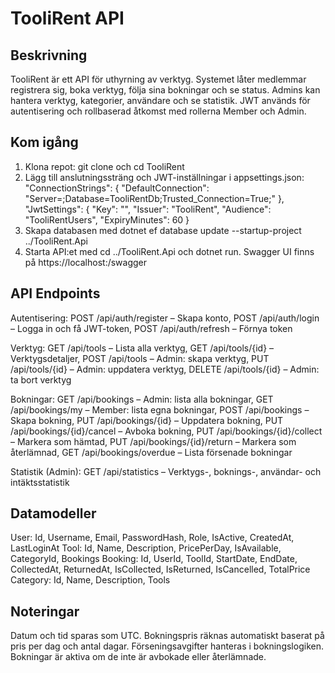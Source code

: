 # TooliRent API

## Beskrivning
TooliRent är ett API för uthyrning av verktyg. Systemet låter medlemmar registrera sig, boka verktyg, följa sina bokningar och se status. Admins kan hantera verktyg, kategorier, användare och se statistik. JWT används för autentisering och rollbaserad åtkomst med rollerna Member och Admin.

## Kom igång
1. Klona repot: git clone <repo-url> och cd TooliRent
2. Lägg till anslutningssträng och JWT-inställningar i appsettings.json: "ConnectionStrings": { "DefaultConnection": "Server=<server>;Database=TooliRentDb;Trusted_Connection=True;" }, "JwtSettings": { "Key": "<hemlig-nyckel>", "Issuer": "TooliRent", "Audience": "TooliRentUsers", "ExpiryMinutes": 60 }
3. Skapa databasen med dotnet ef database update --startup-project ../TooliRent.Api
4. Starta API:et med cd ../TooliRent.Api och dotnet run. Swagger UI finns på https://localhost:<port>/swagger

## API Endpoints
Autentisering: POST /api/auth/register – Skapa konto, POST /api/auth/login – Logga in och få JWT-token, POST /api/auth/refresh – Förnya token

Verktyg: GET /api/tools – Lista alla verktyg, GET /api/tools/{id} – Verktygsdetaljer, POST /api/tools – Admin: skapa verktyg, PUT /api/tools/{id} – Admin: uppdatera verktyg, DELETE /api/tools/{id} – Admin: ta bort verktyg

Bokningar: GET /api/bookings – Admin: lista alla bokningar, GET /api/bookings/my – Member: lista egna bokningar, POST /api/bookings – Skapa bokning, PUT /api/bookings/{id} – Uppdatera bokning, PUT /api/bookings/{id}/cancel – Avboka bokning, PUT /api/bookings/{id}/collect – Markera som hämtad, PUT /api/bookings/{id}/return – Markera som återlämnad, GET /api/bookings/overdue – Lista försenade bokningar

Statistik (Admin): GET /api/statistics – Verktygs-, boknings-, användar- och intäktsstatistik

## Datamodeller
User: Id, Username, Email, PasswordHash, Role, IsActive, CreatedAt, LastLoginAt
Tool: Id, Name, Description, PricePerDay, IsAvailable, CategoryId, Bookings
Booking: Id, UserId, ToolId, StartDate, EndDate, CollectedAt, ReturnedAt, IsCollected, IsReturned, IsCancelled, TotalPrice
Category: Id, Name, Description, Tools

## Noteringar
Datum och tid sparas som UTC. Bokningspris räknas automatiskt baserat på pris per dag och antal dagar. Förseningsavgifter hanteras i bokningslogiken. Bokningar är aktiva om de inte är avbokade eller återlämnade.
